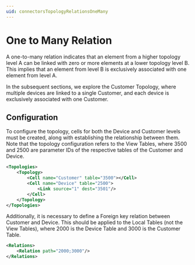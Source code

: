 ```yaml
---
uid: connectorsTopologyRelationsOneMany
---
```

# One to Many Relation

A one-to-many relation indicates that an element from a higher topology level A can be linked with zero or more elements at a lower topology level B. This implies that an element from level B is exclusively associated with one element from level A.

In the subsequent sections, we explore the Customer Topology, where multiple devices are linked to a single Customer, and each device is exclusively associated with one Customer.

## Configuration

To configure the topology, cells for both the Device and Customer levels must be created, along with establishing the relationship between them. Note that the topology configuration refers to the View Tables, where 3500 and 2500 are parameter IDs of the respective tables of the Customer and Device.

```xml
<Topologies>
    <Topology>
        <Cell name="Customer" table="3500"></Cell>
        <Cell name="Device" table="2500">
            <Link source="1" dest="3501"/>
        </Cell>
    </Topology>
</Topologies>
```

Additionally, it is necessary to define a Foreign key relation between Customer and Device. This should be applied to the Local Tables (not the View Tables), where 2000 is the Device Table and 3000 is the Customer Table.

```xml
<Relations>
    <Relation path="2000;3000"/>
</Relations>
```